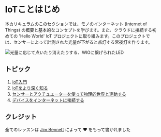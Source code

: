 # IoTことはじめ

本カリキュラムのこのセクションでは、モノのインターネット (Internet of Things) の概要と基本的なコンセプトを学びます。また、クラウドに接続する初めての 'Hello World' IoT プロジェクトに取り組みます。このプロジェクトでは、センサーによって計測された光量が下がると点灯する常夜灯を作ります。

![光量に応じて点いたり消えたりする、WIOに繋げられたLED](../../images/wio-running-assignment-1-1.gif)

## トピック

1. [IoT入門](../lessons/1-introduction-to-iot/README.md)
1. [IoTをより深く知る](../lessons/2-deeper-dive/README.md)
2. [センサーとアクチュエーターを使って物理的世界と連動する](../lessons/3-sensors-and-actuators/README.md)
3. [デバイスをインターネットに接続する](../lessons/4-connect-internet/README.md)

## クレジット

全てのレッスンは [Jim Bennett](https://GitHub.com/JimBobBennett) によって ♥️ をもって書かれました
